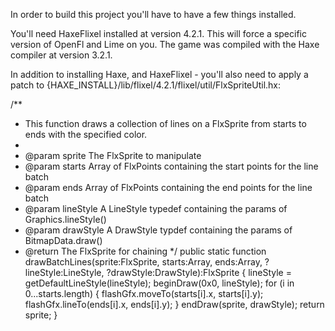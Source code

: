 In order to build this project you'll have to have a few things installed.

You'll need HaxeFlixel installed at version 4.2.1. This will force a specific version of OpenFl and Lime on you. The game was compiled with the Haxe compiler at version 3.2.1.

In addition to installing Haxe, and HaxeFlixel - you'll also need to apply a patch to {HAXE_INSTALL}/lib/flixel/4.2.1/flixel/util/FlxSpriteUtil.hx:

/**
* This function draws a collection of lines on a FlxSprite from starts to ends with the specified color.
*
* @param sprite The FlxSprite to manipulate
* @param starts Array of FlxPoints containing the start points for the line batch
* @param ends Array of FlxPoints containing the end points for the line batch
* @param lineStyle A LineStyle typedef containing the params of Graphics.lineStyle()
* @param drawStyle A DrawStyle typdef containing the params of BitmapData.draw()
* @return The FlxSprite for chaining
*/
public static function drawBatchLines(sprite:FlxSprite, starts:Array<FlxPoint>, ends:Array<FlxPoint>,
	?lineStyle:LineStyle, ?drawStyle:DrawStyle):FlxSprite
{
	lineStyle = getDefaultLineStyle(lineStyle);
	beginDraw(0x0, lineStyle);
	for (i in 0...starts.length) {
		flashGfx.moveTo(starts[i].x, starts[i].y);
		flashGfx.lineTo(ends[i].x, ends[i].y);
	}
	endDraw(sprite, drawStyle);
	return sprite;
}